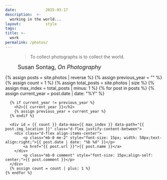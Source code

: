 ```yaml
---
date:             2025-03-17
description:  >-
  working in the world...
layout:           style
tags:
title: >-
  work
permalink: /photos/
---
```

<figure class="container-lg" style="padding: 0;">
    <blockquote class="blockquote">
    <p> To collect photographs is to collect the world. </p>
    </blockquote>
    <figcaption class="blockquote-footer" style="font-size: 18px;">
    Susan Sontag, <cite title="Source Title">On Photography</cite>
    </figcaption>
</figure>


<div class="container-lg" style="padding: 0;">
    {% assign posts = site.photos | reverse %}
    {% assign previous_year = "" %}
    {% assign count = 1 %}
    {% assign total_posts = site.photos | size %}
    {% assign max_index = total_posts | minus: 1 %}
    {% for post in posts %}
      {% assign current_year = post.date | date: "%Y" %}
      
      {% if current_year != previous_year %}
        <h2>{{ current_year }}</h2>
        {% assign previous_year = current_year %}
      {% endif %}

      <div id = {{ count }} data-max={{ max_index }} data-path="{{ post.img_location }}" class="d-flex justify-content-between">
        <div class="d-flex align-items-center">
            <p class="mb-0 me-2" style="font-size: 15px; width: 50px;text-align:right;">{{ post.date | date: "%b %d" }}</p>
            <a href="{{ post.url }}">{{ post.name }}</a>
        </div>
            <p class="mb-0 comment" style="font-size: 15px;align-self: center;">{{ post.comment }}</p>
      </div>
      {% assign count = count | plus: 1 %}
    {% endfor %}

</div>

